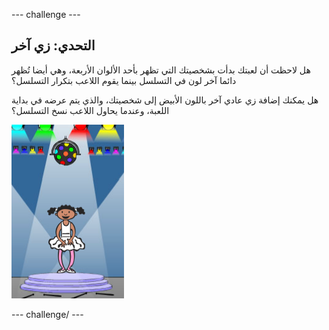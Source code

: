 --- challenge ---

## التحدي: زي آخر

هل لاحظت أن لعبتك بدأت بشخصيتك التي تظهر بأحد الألوان الأربعة، وهي أيضا تُظهر دائما آخر لون في التسلسل بينما يقوم اللاعب بتكرار التسلسل؟

هل يمكنك إضافة زي عادي آخر باللون الأبيض إلى شخصيتك، والذي يتم عرضه في بداية اللعبة، وعندما يحاول اللاعب نسخ التسلسل؟

![لقطة الشاشة](images/colour-white.png)

--- challenge/ ---